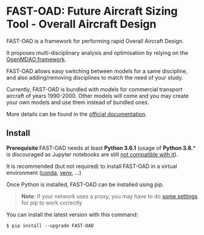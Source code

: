 FAST-OAD: Future Aircraft Sizing Tool - Overall Aircraft Design
===============================================================

FAST-OAD is a framework for performing rapid Overall Aircraft Design.

It proposes multi-disciplinary analysis and optimisation by relying on
the [OpenMDAO framework](https://openmdao.org/).

FAST-OAD allows easy switching between models for a same discipline, and
also adding/removing disciplines to match the need of your study.

Currently, FAST-OAD is bundled with models for commercial transport
aircraft of years 1990-2000. Other models will come and you may create
your own models and use them instead of bundled ones.

More details can be found in the [official
documentation](https://fast-aircraft-design.github.io/FAST-OAD-doc/).

Install
-------

**Prerequisite**:FAST-OAD needs at least **Python 3.6.1** (usage of
**Python 3.8.**\* is discouraged as Jupyter notebooks are still [not
compatible with
it](https://github.com/jupyterlab/jupyterlab/issues/6487)).

It is recommended (but not required) to install FAST-OAD in a virtual
environment ([conda](https://docs.conda.io/en/latest/),
[venv](https://docs.python.org/3.7/library/venv.html), ...)

Once Python is installed, FAST-OAD can be installed using pip.

> **Note**: If your network uses a proxy, you may have to do [some
> settings](https://pip.pypa.io/en/stable/user_guide/#using-a-proxy-server)
> for pip to work correctly

You can install the latest version with this command:

``` {.bash}
$ pip install --upgrade FAST-OAD
```
